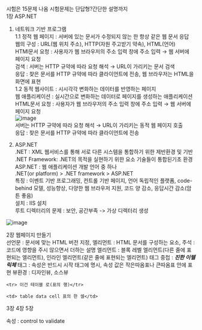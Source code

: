 시험은 15문제 나옴 시험문제는 단답형?간단한 설명까지  
1장 ASP.NET  
  
1. 네트워크 기반 프로그램  
1.1 정적 웹 페이지 : 서버에 있는 문서가 수정되지 않는 한 항상 같은 웹 문서 응답  
웹의 구성 : URL(웹 위치 주소), HTTP(자원 주고받기 약속), HTML(언어)   
HTMl문서 요청 : 사용자가 웹 브라우저의 주소 입력 창에 주소 입력 → 웹 서버에 페이지 요청  
검색 : 서버는 HTTP 규약에 따라 요청 해석 → URL이 가리키는 문서 검색  
응답 : 찾은 문서를 HTTP 규약에 따라 클라이언트에 전송, 웹 브라우저는 HTML을 화면에 표현  
1.2 동적 웹사이트 : 시시각각 변화하는 데이터를 반영하는 페이지  
웹 애플리케이션 : 실시간으로 변화하는 데이터로 페이지를 생성하는 애플리케이션  
HTML문서 요청 : 사용자가 웹 브라우저의 주소 입력 창에 주소 입력 → 웹 서버에 페이지 요청  
![image](https://github.com/gryrryfh/web-programming/assets/50912987/8621d2e4-120d-45a0-81dd-2c4700914f24)  
서버는 HTTP 규약에 따라 요청 해석 → URL이 가리키는 동적 웹 페이지 호출  
응답 : 찾은 문서를 HTTP 규약에 따라 클라이언트에 전송  
  
2. ASP.NET  
.NET : XML 웹서비스를 통해 서로 다른 시스템을 통합하기 위한 제반환경 및 기반  
.NET Framework: .NET의 목적을 실현하기 위한 요소 기술들이 통합된기초 환경  
ASP.NET : 웹 애플리케이션 개발 언어 중 하나  
.NET(or platform) > .NET framework > ASP.NET  
특징 : 이벤트 기반 프로그래밍, 컨트롤 기반 페이지, 언어 독립적인 플랫폼, code-behind 모델, 성능향상, 다양한 웹 브라우저 지원, 코드 양 감소, 응답시간 감소(암튼 좋음)  
설치 : IIS 설치  
루트 디렉터리의 문제 : 보안, 공간부족 -> 가상 디렉터리 생성  

![image](https://github.com/gryrryfh/web-programming/assets/50912987/af7fe884-a932-44e3-a844-3dd614951bbf)  

2장 웹페이지 만들기  
선언문 :  문서에 맞는 HTML 버전 지정, 
엘리먼트 : HTML 문서를 구성하는 요소, 
주석 : 코드에 영향을 주시 않으면서 더하는 설명
엘리먼트 : 블록 레벨 엘리먼트(다른 줄에 표현되는 엘리먼트), 인라인 엘리먼트(같은 줄에 표현되는 엘리먼트)
태그 중첩 : <i><b>진한 이텔릭체</b></i>
태그 : 속성은 반드시 시작 태그에 명시, 속성 값은 작은따옴표나 큰따옴표 안에 표현
뷰환경 : 디자인뷰, 소스뷰

```
<tr> 이건 테이블 로(표의 행)</tr>
```
```
<td> table data cell 표의 한 셀</td>
```
3장
4장
5장

속성 : control to validate
